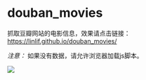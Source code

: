 # douban_movies

抓取豆瓣网站的电影信息，效果请点击链接： https://linlif.github.io/douban_movies/

*注意：* 如果没有数据，请允许浏览器加载js脚本。

![](https://ws1.sinaimg.cn/large/006tKfTcgy1fiiniav7fjj30ee0880tf.jpg)

